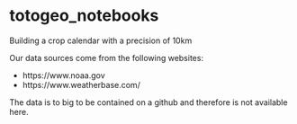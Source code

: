 # totogeo_notebooks
<p>Building a crop calendar with a precision of 10km</p>
<p>Our data sources come from the following websites:</p>
<ul>
    <li>https://www.noaa.gov</li>
    <li>https://www.weatherbase.com/</li>
</ul>
<p>The data is to big to be contained on a github and therefore is not available here.</p>
